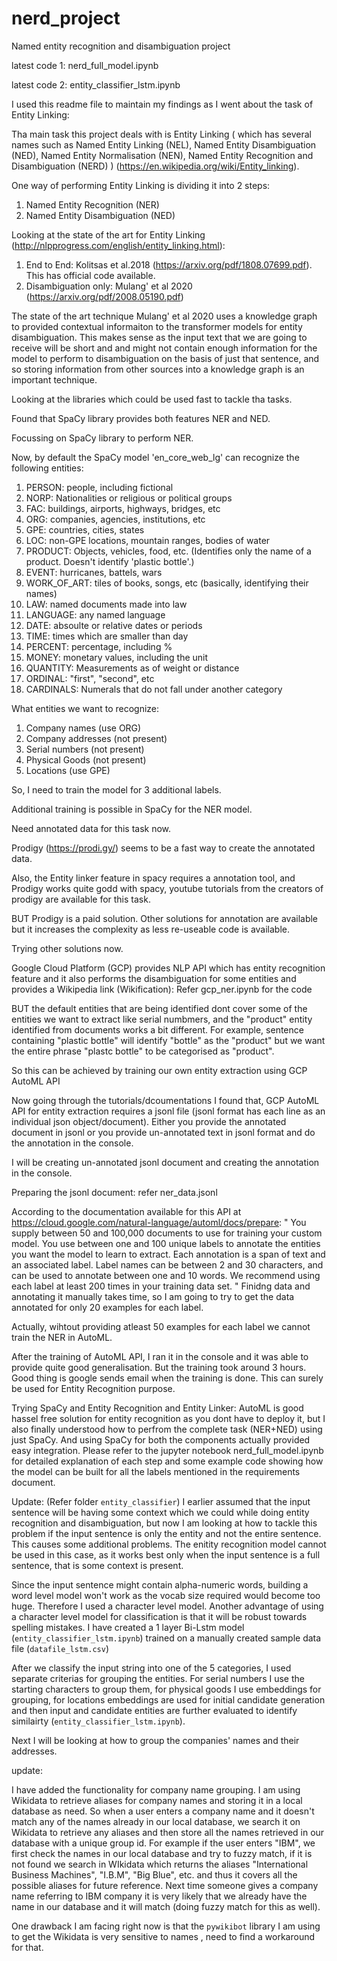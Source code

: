 # nerd_project
Named entity recognition and disambiguation project

latest code 1: nerd_full_model.ipynb

latest code 2: entity_classifier_lstm.ipynb


I used this readme file to maintain my findings as I went about the task of Entity Linking:



Tha main task this project deals with is Entity Linking ( which has several names such as Named Entity Linking (NEL), Named Entity Disambiguation (NED), Named Entity Normalisation (NEN), Named Entity Recognition and Disambiguation (NERD) ) (https://en.wikipedia.org/wiki/Entity_linking).

One way of performing Entity Linking is dividing it into 2 steps:
1. Named Entity Recognition (NER)
2. Named Entity Disambiguation (NED)

Looking at the state of the art for Entity Linking (http://nlpprogress.com/english/entity_linking.html):
1. End to End: Kolitsas et al.2018 (https://arxiv.org/pdf/1808.07699.pdf). This has official code available.
2. Disambiguation only: Mulang' et al 2020 (https://arxiv.org/pdf/2008.05190.pdf)

The state of the art technique Mulang' et al 2020 uses a knowledge graph to provided contextual informaiton to the transformer models for entity disambiguation. This makes sense as the input text that we are going to receive will be short and and might not contain enough information for the model to perform to disambiguation on the basis of just that sentence, and so storing information from other sources into a knowledge graph is an important technique.

Looking at the libraries which could be used fast to tackle tha tasks.

Found that SpaCy library provides both features NER and NED. 

Focussing on SpaCy library to perform NER.


Now, by default the SpaCy model 'en_core_web_lg' can recognize the following entities:
1. PERSON: people, including fictional
2. NORP: Nationalities or religious or political groups
3. FAC: buildings, airports, highways, bridges, etc
4. ORG: companies, agencies, institutions, etc
5. GPE: countries, cities, states
6. LOC: non-GPE locations, mountain ranges, bodies of water
7. PRODUCT: Objects, vehicles, food, etc. (Identifies only the name of a product. Doesn't identify 'plastic bottle'.)
8. EVENT: hurricanes, battels, wars
9. WORK_OF_ART: tiles of books, songs, etc (basically, identifying their names)
10. LAW: named documents made into law
11. LANGUAGE: any named language
12. DATE: absoulte or relative dates or periods
13. TIME: times which are smaller than day
14. PERCENT: percentage, including %
15. MONEY: monetary values, including the unit
16. QUANTITY: Measurements as of weight or distance
17. ORDINAL: "first", "second", etc
18. CARDINALS: Numerals that do not fall under another category 



What entities we want to recognize:
1. Company names (use ORG)
2. Company addresses (not present)
3. Serial numbers (not present)
4. Physical Goods (not present)
5. Locations (use GPE)


So, I need to train the model for 3 additional labels.

Additional training is possible in SpaCy for the NER model.

Need annotated data for this task now.

Prodigy (https://prodi.gy/) seems to be a fast way to create the annotated data.

Also, the Entity linker feature in spacy requires a annotation tool, and Prodigy works quite godd with  spacy, youtube tutorials from the creators of prodigy are available for this task.

BUT Prodigy is a paid solution. Other solutions for annotation are available but it increases the complexity as less re-useable code is available.

Trying other solutions now.

Google Cloud Platform (GCP) provides NLP API which has entity recognition feature and it also performs the disambiguation for some entities and provides a Wikipedia link (Wikification): Refer gcp_ner.ipynb for the code

BUT the default entities that are being identified dont cover some of the entities we want to extract like serial numbmers, and the "product" entity identified from documents works a bit different. For example, sentence containing "plastic bottle" will identify "bottle" as the "product" but we want the entire phrase "plastc bottle" to be categorised as "product". 

So this can be achieved by training our own entity extraction using GCP AutoML API

Now going through the tutorials/dcoumentations I found that, GCP AutoML API for entity extraction requires a jsonl file (jsonl format has each line as an individual json object/document). Either you provide the annotated document in jsonl or you provide un-annotated text in jsonl format and do the annotation in the console.

I will be creating un-annotated jsonl document and creating the annotation in the console.

Preparing the jsonl document: refer ner_data.jsonl

According to the documentation available for this API at https://cloud.google.com/natural-language/automl/docs/prepare:
" 
You supply between 50 and 100,000 documents to use for training your custom model. You use between one and 100 unique labels to annotate the entities you want the model to learn to extract. Each annotation is a span of text and an associated label. Label names can be between 2 and 30 characters, and can be used to annotate between one and 10 words. We recommend using each label at least 200 times in your training data set.
"
Finidng data and annotating it manually takes time, so I am going to try to get the data annotated for only 20 examples for each label.

Actually, wihtout providing atleast 50 examples for each label we cannot train the NER in AutoML.

After the training of AutoML API, I ran it in the console and it was able to provide quite good generalisation. But the training took around 3 hours. Good thing is google sends email when the training is done. This can surely be used for Entity Recognition purpose.



Trying SpaCy and Entity Recognition and Entity Linker:
AutoML is good hassel free solution for entity recognition as you dont have to deploy it, but I also finally understood how to perfrom the complete task (NER+NED) using just SpaCy. And using SpaCy for both the components actually provided easy integration. 
Please refer to the jupyter notebook nerd_full_model.ipynb for detailed explanation of each step and some example code showing how the model can be built for all the labels mentioned in the requirements document.

Update: (Refer folder `entity_classifier`)
I earlier assumed that the input sentence will be having some context which we could while doing entity recognition and disambiguation, but now I am looking at how to tackle this problem if the input sentence is only the entity and not the entire sentence. This causes some additional problems. The enitity recognition model cannot be used in this case, as it works best only when the input sentence is a full sentence, that is some context is present. 

Since the input sentence might contain alpha-numeric words, building a word level model won't work as the vocab size required would become too huge. Therefore I used a character level model. Another advantage of using a character level model for classification is that it will be robust towards spelling mistakes. I have created a 1 layer Bi-Lstm model (`entity_classifier_lstm.ipynb`) trained on a manually created sample data file (`datafile_lstm.csv`)

After we classify the input string into one of the 5 categories, I used separate criterias for grouping the entities. For serial numbers I use the starting characters to group them, for physical goods I use embeddings for grouping, for locations embeddings are used for initial candidate generation and then input and candidate entities are further evaluated to identify similairty (`entity_classifier_lstm.ipynb`).

Next I will be looking at how to group the companies' names and their addresses.



update:

I have added the functionality for company name grouping. I am using Wikidata to retrieve aliases for company names and storing it in a local database as need. So when a user enters a company name and it doesn't match any of the names already in our local database, we search it on Wikidata to retrieve any aliases and then store all the names retrieved in our database with a unique group id. For example if the user enters "IBM",  we first check the names in our local database and try to fuzzy match, if it is not found we search in WIkidata which returns the aliases "International Business Machines", "I.B.M", "Big Blue", etc. and thus it covers all the possible aliases for future reference. Next time someone gives a company name referring to IBM company it is very likely that we already have the name in our database and it will match (doing fuzzy match for this as well).

One drawback I am facing right now is that the `pywikibot` library I am using to get the Wikidata is very sensitive to names , need to find a workaround for that.

